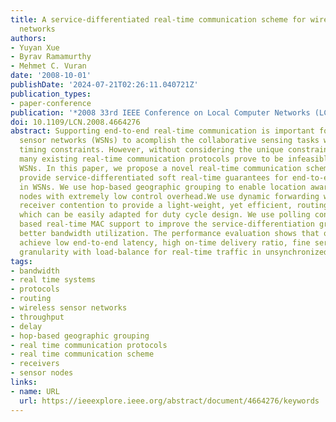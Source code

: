 ```yaml
---
title: A service-differentiated real-time communication scheme for wireless sensor
  networks
authors:
- Yuyan Xue
- Byrav Ramamurthy
- Mehmet C. Vuran
date: '2008-10-01'
publishDate: '2024-07-21T02:26:11.040721Z'
publication_types:
- paper-conference
publication: '*2008 33rd IEEE Conference on Local Computer Networks (LCN)*'
doi: 10.1109/LCN.2008.4664276
abstract: Supporting end-to-end real-time communication is important for wireless
  sensor networks (WSNs) to acomplish the collaborative sensing tasks with specific
  timing constraints. However, without considering the unique constraints for WSNs,
  many existing real-time communication protocols prove to be infeasible for low-cost
  WSNs. In this paper, we propose a novel real-time communication scheme (RCS) to
  provide service-differentiated soft real-time guarantees for end-to-end communication
  in WSNs. We use hop-based geographic grouping to enable location awareness for sensor
  nodes with extremely low control overhead.We use dynamic forwarding with load-balanced
  receiver contention to provide a light-weight, yet efficient, routing technique,
  which can be easily adapted for duty cycle design. We use polling contention period
  based real-time MAC support to improve the service-differentiation granularity with
  better bandwidth utilization. The performance evaluation shows that our scheme can
  achieve low end-to-end latency, high on-time delivery ratio, fine services-differentiation
  granularity with load-balance for real-time traffic in unsynchronized low-cost WSNs.
tags:
- bandwidth
- real time systems
- protocols
- routing
- wireless sensor networks
- throughput
- delay
- hop-based geographic grouping
- real time communication protocols
- real time communication scheme
- receivers
- sensor nodes
links:
- name: URL
  url: https://ieeexplore.ieee.org/abstract/document/4664276/keywords
---
```

